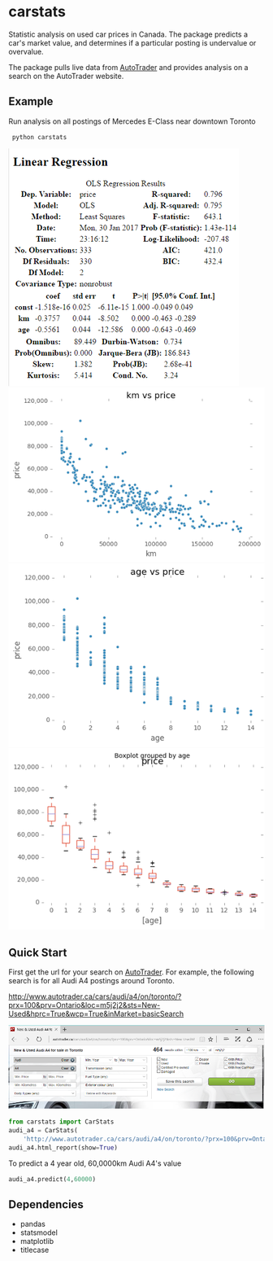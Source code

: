 # carstats
Statistic analysis on used car prices in Canada. The package predicts a car's market value, and determines if a particular posting is undervalue or overvalue.

The package pulls live data from [AutoTrader](http://www.autotrader.ca/) and provides analysis on a search on the AutoTrader website.  

## Example

Run analysis on all postings of Mercedes E-Class near downtown Toronto

```bash
 python carstats
```

![regression](https://github.com/jaisenc/carstats/blob/master/docs/regression.png)
![scatter_age](https://github.com/jaisenc/carstats/blob/master/docs/cars_mercedes-benz_e-class_age_vs_km.png)
![scatter_km](https://github.com/jaisenc/carstats/blob/master/docs/cars_mercedes-benz_e-class_age_vs_price.png)
![boxplot_age](https://github.com/jaisenc/carstats/blob/master/docs/cars_mercedes-benz_e-class_boxplot_age.png)

## Quick Start

First get the url for your search on [AutoTrader](http://www.autotrader.ca/). For example, the following search is for all Audi A4 postings around Toronto.

http://www.autotrader.ca/cars/audi/a4/on/toronto/?prx=100&prv=Ontario&loc=m5j2j2&sts=New-Used&hprc=True&wcp=True&inMarket=basicSearch

![url](https://github.com/jaisenc/carstats/blob/master/docs/autotrader_link.png)

```python
from carstats import CarStats
audi_a4 = CarStats(
    'http://www.autotrader.ca/cars/audi/a4/on/toronto/?prx=100&prv=Ontario&loc=m5j2j2&sts=New-Used&hprc=True&wcp=True&inMarket=basicSearch')
audi_a4.html_report(show=True)
```

To predict a 4 year old, 60,0000km Audi A4's value
```python
audi_a4.predict(4,60000)
```


## Dependencies
-   pandas
-   statsmodel
-   matplotlib
-   titlecase



